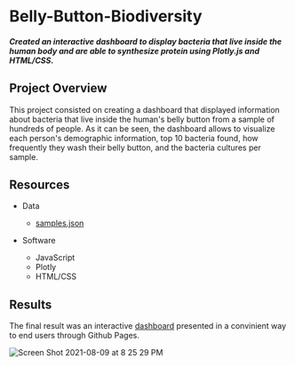 # Belly-Button-Biodiversity
#### *Created an interactive dashboard to display bacteria that live inside the human body and are able to synthesize protein using Plotly.js and HTML/CSS.*

## Project Overview
This project consisted on creating a dashboard that displayed information about bacteria that live inside the human's belly button from a sample of hundreds of people. As it can be seen, the dashboard allows to visualize each person's demographic information, top 10 bacteria found, how frequently they wash their belly button, and the bacteria cultures per sample. 

## Resources
- Data
  - [samples.json](https://github.com/nicoserrano/Belly-Button-Biodiversity/blob/main/samples.json)

- Software
  - JavaScript
  - Plotly
  - HTML/CSS


## Results
The final result was an interactive [dashboard](https://nicoserrano.github.io/Belly-Button-Biodiversity/) presented in a convinient way to end users through Github Pages. 

![Screen Shot 2021-08-09 at 8 25 29 PM](https://user-images.githubusercontent.com/83378141/128790456-bd0d2a3d-b319-4039-a1aa-0470898e2eee.png)
